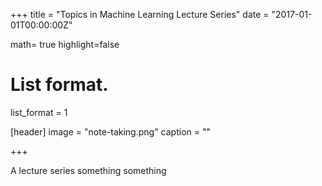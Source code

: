 +++
title = "Topics in Machine Learning Lecture Series"
date = "2017-01-01T00:00:00Z"

math= true
highlight=false

# List format.
list_format = 1

[header]
image = "note-taking.png"
caption = ""

+++

A lecture series something something
